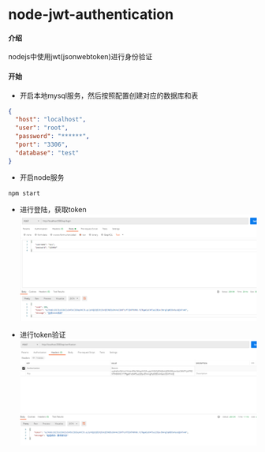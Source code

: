 # node-jwt-authentication

#### 介绍
nodejs中使用jwt(jsonwebtoken)进行身份验证

#### 开始
* 开启本地mysql服务，然后按照配置创建对应的数据库和表
```json
{
  "host": "localhost",
  "user": "root",
  "password": "******",
  "port": "3306",
  "database": "test"
}
```

* 开启node服务
```sh
npm start
```

* 进行登陆，获取token
![login](assets/imgs/login.png)

* 进行token验证
![verify](assets/imgs/verify.png)
